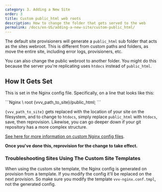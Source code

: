 ```yaml
---
category: 3. Adding a New Site
order: 3
title: Custom public_html web roots
description: How to change the folder that gets served to the web
permalink: /docs/en-US/adding-a-new-site/custom-public_html/
---
```


The default site provisioners will generate a `public_html` sub folder that acts as the sites webroot. This is different from custom paths and folders, as move the entire site, including error logs, provisioners, etc.

You can also change the public webroot to another folder. You might do this because the server you're replicating uses `htdocs` instead of `public_html`.


## How It Gets Set

This is set in the Nginx config file. Specifically, on a line that looks like this:

\```Nginx
\  root {vvv_path_to_site}/public_html;
\```

`{vvv_path_to_site}` gets replaced with the location of your site on the filesystem, and to change to `htdocs`, simply replace `public_html` with `htdocs`, save, then reprovision. Likewise, you can go deeper down if your git repository has a more complex structure.

[See here for more information on custom Nginx config files](https://varyingvagrantvagrants.org/docs/en-US/adding-a-new-site/custom-nginx/).

**Once you've done this, reprovision for the change to take effect.**

### Troubleshooting Sites Using The Custom Site Templates

When using the custom site template, the Nginx config is generated on provision from a template. If you modify the config it'll be replaced on the next provision. So make sure you modify the template `vvv-nginx.conf.tmpl`, not the generated config.
